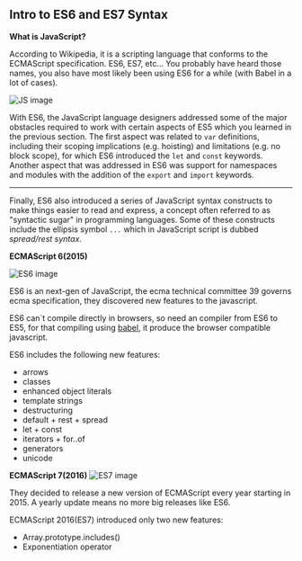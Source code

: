 ## Intro to ES6 and ES7 Syntax

**What is JavaScript?**

According to Wikipedia, it is a scripting language that conforms to the ECMAScript specification. ES6, ES7, etc… You probably have heard those names, you also have most likely been using ES6 for a while (with Babel in a lot of cases).

![JS image](https://res.cloudinary.com/practicaldev/image/fetch/s--vp1sr2L0--/c_imagga_scale,f_auto,fl_progressive,h_420,q_auto,w_1000/https://dev-to-uploads.s3.amazonaws.com/i/goh1l649nxvhok278x8g.jpg)

With ES6, the JavaScript language designers addressed some of the major obstacles required to work with certain aspects of ES5 which you learned in the previous section. The first aspect was related to `var` definitions, including their scoping implications (e.g. hoisting) and limitations (e.g. no block scope), for which ES6 introduced the `let` and `const` keywords. Another aspect that was addressed in ES6 was support for namespaces and modules with the addition of the `export` and `import` keywords.

---

Finally, ES6 also introduced a series of JavaScript syntax constructs to make things easier to read and express, a concept often referred to as "syntactic sugar" in programming languages. Some of these constructs include the ellipsis symbol  `...`  which in JavaScript script is dubbed  _spread/rest syntax_.

****ECMAScript 6(2015)****

![ES6 image](https://s3.amazonaws.com/fullstackfeed/images/es6-1.jpg)

ES6 is an next-gen of JavaScript, the ecma technical committee 39 governs ecma specification, they discovered new features to the javascript.

ES6 can`t compile directly in browsers, so need an compiler from ES6 to ES5, for that compiling using  [babel](https://babeljs.io/), it produce the browser compatible javascript.

ES6 includes the following new features:
* arrows
* classes
* enhanced object literals
* template strings
* destructuring
* default + rest + spread
* let + const
* iterators + for..of
* generators
* unicode

**ECMAScript 7(2016)**
![ES7 image](https://miro.medium.com/max/2892/1*JhDw7yiwv5YOJIncUhCXQg.png)

They decided to release a new version of ECMAScript every year starting in 2015. A yearly update means no more big releases like ES6.

ECMAScript 2016(ES7) introduced only two new features:

-   Array.prototype.includes()
-   Exponentiation operator
